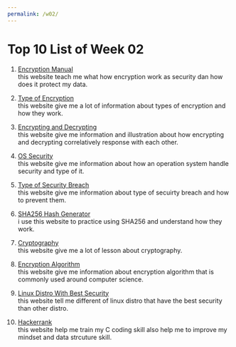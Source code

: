 ```yaml
---
permalink: /w02/
---
```


# Top 10 List of Week 02

1. [Encryption Manual](https://us.norton.com/internetsecurity-privacy-what-is-encryption.html)<br>
   this website teach me what how encryption work as
   security dan how does it protect my data.

2. [Type of Encryption](https://www.cloudflare.com/learning/ssl/what-is-encryption/)<br>
   this website give me a lot of information about
   types of encryption and how they work.

3. [Encrypting and Decrypting](https://www.guru99.com/difference-encryption-decryption.html)<br>
   this website give me information and illustration about
   how encrypting and decrypting correlatively response with each other.

4. [OS Security](https://www.tutorialspoint.com/operating_system/os_security.htm)<br>
   this website give me information about how an
   operation system handle security and type of it.

5. [Type of Security Breach](https://www.solarwindsmsp.com/blog/types-of-security-breaches-and-how-to-prevent-them)<br>
   this website give me information about type of secuirty breach
   and how to prevent them.

6. [SHA256 Hash Generator](https://passwordsgenerator.net/sha256-hash-generator/)<br>
   i use this website to practice using SHA256 and understand how they work.

7. [Cryptography](https://www.khanacademy.org/computing/computer-science/cryptography/)<br>
   this website give me a lot of lesson about cryptography.

8. [Encryption Algorithm](https://www.toptenreviews.com/encryption-algorithms)<br>
   this website give me information about encryption algorithm
   that is commonly used around computer science.

9. [Linux Distro With Best Security](https://techlog360.com/secure-linux-distributions-privacy-protection/)<br>
   this website tell me different of linux distro
   that have the best security than other distro.

10. [Hackerrank](https://www.hackerrank.com/)<br>
    this website help me train my C coding skill also help me to improve my
    mindset and data strcuture skill.
